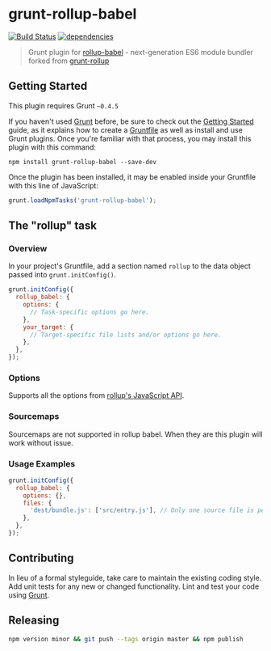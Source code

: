 # grunt-rollup-babel
[![Build Status](https://travis-ci.org/reconbot/grunt-rollup-babel.svg)](https://travis-ci.org/reconbot/grunt-rollup-babel)
[![dependencies](https://david-dm.org/reconbot/grunt-rollup-babel.svg)](https://david-dm.org/reconbot/grunt-rollup-babel)

> Grunt plugin for [rollup-babel](https://github.com/rollup/rollup-babel) - next-generation ES6 module bundler forked from [grunt-rollup](https://github.com/chrisprice/grunt-rollup)

## Getting Started
This plugin requires Grunt `~0.4.5`

If you haven't used [Grunt](http://gruntjs.com/) before, be sure to check out the [Getting Started](http://gruntjs.com/getting-started) guide, as it explains how to create a [Gruntfile](http://gruntjs.com/sample-gruntfile) as well as install and use Grunt plugins. Once you're familiar with that process, you may install this plugin with this command:

```shell
npm install grunt-rollup-babel --save-dev
```

Once the plugin has been installed, it may be enabled inside your Gruntfile with this line of JavaScript:

```js
grunt.loadNpmTasks('grunt-rollup-babel');
```

## The "rollup" task

### Overview
In your project's Gruntfile, add a section named `rollup` to the data object passed into `grunt.initConfig()`.

```js
grunt.initConfig({
  rollup_babel: {
    options: {
      // Task-specific options go here.
    },
    your_target: {
      // Target-specific file lists and/or options go here.
    },
  },
});
```

### Options

Supports all the options from [rollup's JavaScript API](https://github.com/rollup/rollup/wiki/JavaScript-API).

### Sourcemaps

Sourcemaps are not supported in rollup babel. When they are this plugin will work without issue.

### Usage Examples

```js
grunt.initConfig({
  rollup_babel: {
    options: {},
    files: {
      'dest/bundle.js': ['src/entry.js'], // Only one source file is permitted
    },
  },
});
```

## Contributing
In lieu of a formal styleguide, take care to maintain the existing coding style. Add unit tests for any new or changed functionality. Lint and test your code using [Grunt](http://gruntjs.com/).

## Releasing

```bash
npm version minor && git push --tags origin master && npm publish
```


